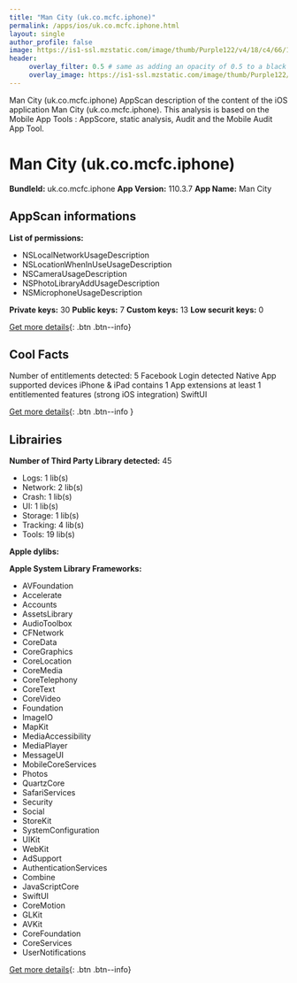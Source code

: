 ```yaml
---
title: "Man City (uk.co.mcfc.iphone)"
permalink: /apps/ios/uk.co.mcfc.iphone.html
layout: single
author_profile: false
image: https://is1-ssl.mzstatic.com/image/thumb/Purple122/v4/18/c4/66/18c466a1-0c3d-1717-d13d-5270bd20a1f5/AppIcon-release-0-0-1x_U007emarketing-0-0-0-7-0-0-sRGB-0-0-0-GLES2_U002c0-512MB-85-220-0-0.png/512x512bb.jpg
header: 
     overlay_filter: 0.5 # same as adding an opacity of 0.5 to a black background
     overlay_image: https://is1-ssl.mzstatic.com/image/thumb/Purple122/v4/18/c4/66/18c466a1-0c3d-1717-d13d-5270bd20a1f5/AppIcon-release-0-0-1x_U007emarketing-0-0-0-7-0-0-sRGB-0-0-0-GLES2_U002c0-512MB-85-220-0-0.png/512x512bb.jpg
---
```

Man City (uk.co.mcfc.iphone) AppScan description of the content of the iOS application Man City (uk.co.mcfc.iphone). This analysis is based on the Mobile App Tools : AppScore, static analysis, Audit and the Mobile Audit App Tool.

# Man City (uk.co.mcfc.iphone)

**BundleId:** uk.co.mcfc.iphone
**App Version:** 110.3.7
**App Name:** Man City


## AppScan informations 

**List of permissions:** 
- NSLocalNetworkUsageDescription
- NSLocationWhenInUseUsageDescription
- NSCameraUsageDescription
- NSPhotoLibraryAddUsageDescription
- NSMicrophoneUsageDescription
  
  
**Private keys:** 30
**Public keys:** 7
**Custom keys:** 13
**Low securit keys:** 0
  
[Get more details](/pricing.html){: .btn .btn--info}

## Cool Facts

Number of entitlements detected: 5
Facebook Login detected
Native App
supported devices iPhone & iPad
contains 1 App extensions
at least 1 entitlemented features (strong iOS integration)
SwiftUI
  
[Get more details](/pricing.html){: .btn .btn--info }

## Librairies 
**Number of Third Party Library detected:** 45
- Logs: 1 lib(s)
- Network: 2 lib(s)
- Crash: 1 lib(s)
- UI: 1 lib(s)
- Storage: 1 lib(s)
- Tracking: 4 lib(s)
- Tools: 19 lib(s)


**Apple dylibs:**


**Apple System Library Frameworks:**
- AVFoundation
- Accelerate
- Accounts
- AssetsLibrary
- AudioToolbox
- CFNetwork
- CoreData
- CoreGraphics
- CoreLocation
- CoreMedia
- CoreTelephony
- CoreText
- CoreVideo
- Foundation
- ImageIO
- MapKit
- MediaAccessibility
- MediaPlayer
- MessageUI
- MobileCoreServices
- Photos
- QuartzCore
- SafariServices
- Security
- Social
- StoreKit
- SystemConfiguration
- UIKit
- WebKit
- AdSupport
- AuthenticationServices
- Combine
- JavaScriptCore
- SwiftUI
- CoreMotion
- GLKit
- AVKit
- CoreFoundation
- CoreServices
- UserNotifications


  
[Get more details](/pricing.html){: .btn .btn--info}

